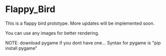 # Flappy_Bird
This is a flappy bird prototype.  More updates will be implemented soon.

You can use any images for better rendering.

NOTE: download pygame if you dont have one... Syntax for pygame is "pip install pygame"
